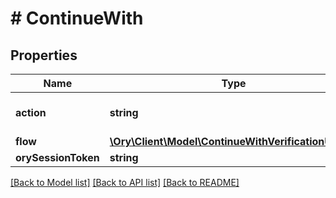 # # ContinueWith

## Properties

Name | Type | Description | Notes
------------ | ------------- | ------------- | -------------
**action** | **string** | Action will always be &#x60;set_ory_session_token&#x60; set_ory_session_token ContinueWithActionSetOrySessionTokenString |
**flow** | [**\Ory\Client\Model\ContinueWithVerificationUiFlow**](ContinueWithVerificationUiFlow.md) |  |
**orySessionToken** | **string** | Token is the token of the session |

[[Back to Model list]](../../README.md#models) [[Back to API list]](../../README.md#endpoints) [[Back to README]](../../README.md)
